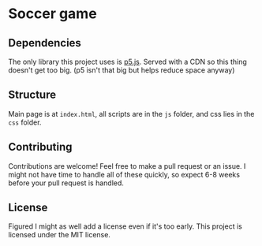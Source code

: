 # Soccer game

## Dependencies

The only library this project uses is [p5.js](https://p5js.org/). Served with a CDN so this thing doesn't get too big. (p5 isn't that big but helps reduce space anyway)

## Structure

Main page is at `index.html`, all scripts are in the `js` folder, and css lies in the `css` folder.

## Contributing

Contributions are welcome! Feel free to make a pull request or an issue. I might not have time to handle all of these quickly, so expect 6-8 weeks before your pull request is handled.

## License

Figured I might as well add a license even if it's too early. This project is licensed under the MIT license.
